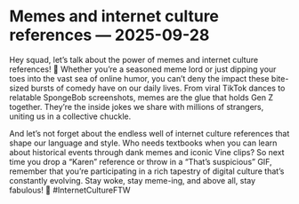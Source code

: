 # Memes and internet culture references — 2025-09-28

Hey squad, let’s talk about the power of memes and internet culture references! 🌟 Whether you’re a seasoned meme lord or just dipping your toes into the vast sea of online humor, you can’t deny the impact these bite-sized bursts of comedy have on our daily lives. From viral TikTok dances to relatable SpongeBob screenshots, memes are the glue that holds Gen Z together. They’re the inside jokes we share with millions of strangers, uniting us in a collective chuckle.

And let’s not forget about the endless well of internet culture references that shape our language and style. Who needs textbooks when you can learn about historical events through dank memes and iconic Vine clips? So next time you drop a “Karen” reference or throw in a “That’s suspicious” GIF, remember that you’re participating in a rich tapestry of digital culture that’s constantly evolving. Stay woke, stay meme-ing, and above all, stay fabulous! 💅 #InternetCultureFTW
